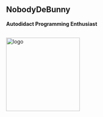 ## NobodyDeBunny
**Autodidact Programming Enthusiast**

## 
<img src="https://github.com/user-attachments/assets/c6adbab3-d305-4f3f-af72-feb4ac8198e2" height="200" width="200" alt="logo">

